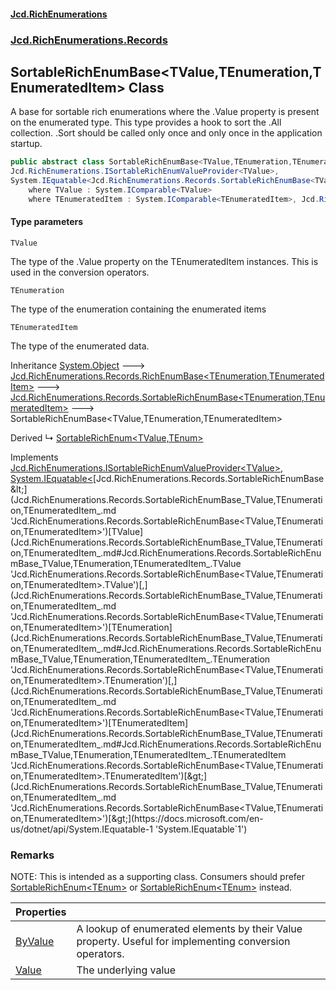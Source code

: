 #### [Jcd.RichEnumerations](index.md 'index')
### [Jcd.RichEnumerations.Records](Jcd.RichEnumerations.Records.md 'Jcd.RichEnumerations.Records')

## SortableRichEnumBase<TValue,TEnumeration,TEnumeratedItem> Class

A base for sortable rich enumerations where the .Value property is present on the enumerated type.
This type provides a hook to sort the .All collection. .Sort should be called only once and only once in the
application startup.

```csharp
public abstract class SortableRichEnumBase<TValue,TEnumeration,TEnumeratedItem> : Jcd.RichEnumerations.Records.SortableRichEnumBase<TEnumeration, TEnumeratedItem>,
Jcd.RichEnumerations.ISortableRichEnumValueProvider<TValue>,
System.IEquatable<Jcd.RichEnumerations.Records.SortableRichEnumBase<TValue, TEnumeration, TEnumeratedItem>>
    where TValue : System.IComparable<TValue>
    where TEnumeratedItem : System.IComparable<TEnumeratedItem>, Jcd.RichEnumerations.ISortableRichEnumValueProvider<TValue>
```
#### Type parameters

<a name='Jcd.RichEnumerations.Records.SortableRichEnumBase_TValue,TEnumeration,TEnumeratedItem_.TValue'></a>

`TValue`

The type of the .Value property on the TEnumeratedItem instances. This is used in the
conversion operators.

<a name='Jcd.RichEnumerations.Records.SortableRichEnumBase_TValue,TEnumeration,TEnumeratedItem_.TEnumeration'></a>

`TEnumeration`

The type of the enumeration containing the enumerated items

<a name='Jcd.RichEnumerations.Records.SortableRichEnumBase_TValue,TEnumeration,TEnumeratedItem_.TEnumeratedItem'></a>

`TEnumeratedItem`

The type of the enumerated data.

Inheritance [System.Object](https://docs.microsoft.com/en-us/dotnet/api/System.Object 'System.Object') &#129106; [Jcd.RichEnumerations.Records.RichEnumBase&lt;](Jcd.RichEnumerations.Records.RichEnumBase_TEnumeration,TEnumeratedItem_.md 'Jcd.RichEnumerations.Records.RichEnumBase<TEnumeration,TEnumeratedItem>')[TEnumeration](Jcd.RichEnumerations.Records.SortableRichEnumBase_TValue,TEnumeration,TEnumeratedItem_.md#Jcd.RichEnumerations.Records.SortableRichEnumBase_TValue,TEnumeration,TEnumeratedItem_.TEnumeration 'Jcd.RichEnumerations.Records.SortableRichEnumBase<TValue,TEnumeration,TEnumeratedItem>.TEnumeration')[,](Jcd.RichEnumerations.Records.RichEnumBase_TEnumeration,TEnumeratedItem_.md 'Jcd.RichEnumerations.Records.RichEnumBase<TEnumeration,TEnumeratedItem>')[TEnumeratedItem](Jcd.RichEnumerations.Records.SortableRichEnumBase_TValue,TEnumeration,TEnumeratedItem_.md#Jcd.RichEnumerations.Records.SortableRichEnumBase_TValue,TEnumeration,TEnumeratedItem_.TEnumeratedItem 'Jcd.RichEnumerations.Records.SortableRichEnumBase<TValue,TEnumeration,TEnumeratedItem>.TEnumeratedItem')[&gt;](Jcd.RichEnumerations.Records.RichEnumBase_TEnumeration,TEnumeratedItem_.md 'Jcd.RichEnumerations.Records.RichEnumBase<TEnumeration,TEnumeratedItem>') &#129106; [Jcd.RichEnumerations.Records.SortableRichEnumBase&lt;](Jcd.RichEnumerations.Records.SortableRichEnumBase_TEnumeration,TEnumeratedItem_.md 'Jcd.RichEnumerations.Records.SortableRichEnumBase<TEnumeration,TEnumeratedItem>')[TEnumeration](Jcd.RichEnumerations.Records.SortableRichEnumBase_TValue,TEnumeration,TEnumeratedItem_.md#Jcd.RichEnumerations.Records.SortableRichEnumBase_TValue,TEnumeration,TEnumeratedItem_.TEnumeration 'Jcd.RichEnumerations.Records.SortableRichEnumBase<TValue,TEnumeration,TEnumeratedItem>.TEnumeration')[,](Jcd.RichEnumerations.Records.SortableRichEnumBase_TEnumeration,TEnumeratedItem_.md 'Jcd.RichEnumerations.Records.SortableRichEnumBase<TEnumeration,TEnumeratedItem>')[TEnumeratedItem](Jcd.RichEnumerations.Records.SortableRichEnumBase_TValue,TEnumeration,TEnumeratedItem_.md#Jcd.RichEnumerations.Records.SortableRichEnumBase_TValue,TEnumeration,TEnumeratedItem_.TEnumeratedItem 'Jcd.RichEnumerations.Records.SortableRichEnumBase<TValue,TEnumeration,TEnumeratedItem>.TEnumeratedItem')[&gt;](Jcd.RichEnumerations.Records.SortableRichEnumBase_TEnumeration,TEnumeratedItem_.md 'Jcd.RichEnumerations.Records.SortableRichEnumBase<TEnumeration,TEnumeratedItem>') &#129106; SortableRichEnumBase<TValue,TEnumeration,TEnumeratedItem>

Derived
&#8627; [SortableRichEnum&lt;TValue,TEnum&gt;](Jcd.RichEnumerations.Records.SortableRichEnum_TValue,TEnum_.md 'Jcd.RichEnumerations.Records.SortableRichEnum<TValue,TEnum>')

Implements [Jcd.RichEnumerations.ISortableRichEnumValueProvider&lt;](Jcd.RichEnumerations.ISortableRichEnumValueProvider_TValue_.md 'Jcd.RichEnumerations.ISortableRichEnumValueProvider<TValue>')[TValue](Jcd.RichEnumerations.Records.SortableRichEnumBase_TValue,TEnumeration,TEnumeratedItem_.md#Jcd.RichEnumerations.Records.SortableRichEnumBase_TValue,TEnumeration,TEnumeratedItem_.TValue 'Jcd.RichEnumerations.Records.SortableRichEnumBase<TValue,TEnumeration,TEnumeratedItem>.TValue')[&gt;](Jcd.RichEnumerations.ISortableRichEnumValueProvider_TValue_.md 'Jcd.RichEnumerations.ISortableRichEnumValueProvider<TValue>'), [System.IEquatable&lt;](https://docs.microsoft.com/en-us/dotnet/api/System.IEquatable-1 'System.IEquatable`1')[Jcd.RichEnumerations.Records.SortableRichEnumBase&lt;](Jcd.RichEnumerations.Records.SortableRichEnumBase_TValue,TEnumeration,TEnumeratedItem_.md 'Jcd.RichEnumerations.Records.SortableRichEnumBase<TValue,TEnumeration,TEnumeratedItem>')[TValue](Jcd.RichEnumerations.Records.SortableRichEnumBase_TValue,TEnumeration,TEnumeratedItem_.md#Jcd.RichEnumerations.Records.SortableRichEnumBase_TValue,TEnumeration,TEnumeratedItem_.TValue 'Jcd.RichEnumerations.Records.SortableRichEnumBase<TValue,TEnumeration,TEnumeratedItem>.TValue')[,](Jcd.RichEnumerations.Records.SortableRichEnumBase_TValue,TEnumeration,TEnumeratedItem_.md 'Jcd.RichEnumerations.Records.SortableRichEnumBase<TValue,TEnumeration,TEnumeratedItem>')[TEnumeration](Jcd.RichEnumerations.Records.SortableRichEnumBase_TValue,TEnumeration,TEnumeratedItem_.md#Jcd.RichEnumerations.Records.SortableRichEnumBase_TValue,TEnumeration,TEnumeratedItem_.TEnumeration 'Jcd.RichEnumerations.Records.SortableRichEnumBase<TValue,TEnumeration,TEnumeratedItem>.TEnumeration')[,](Jcd.RichEnumerations.Records.SortableRichEnumBase_TValue,TEnumeration,TEnumeratedItem_.md 'Jcd.RichEnumerations.Records.SortableRichEnumBase<TValue,TEnumeration,TEnumeratedItem>')[TEnumeratedItem](Jcd.RichEnumerations.Records.SortableRichEnumBase_TValue,TEnumeration,TEnumeratedItem_.md#Jcd.RichEnumerations.Records.SortableRichEnumBase_TValue,TEnumeration,TEnumeratedItem_.TEnumeratedItem 'Jcd.RichEnumerations.Records.SortableRichEnumBase<TValue,TEnumeration,TEnumeratedItem>.TEnumeratedItem')[&gt;](Jcd.RichEnumerations.Records.SortableRichEnumBase_TValue,TEnumeration,TEnumeratedItem_.md 'Jcd.RichEnumerations.Records.SortableRichEnumBase<TValue,TEnumeration,TEnumeratedItem>')[&gt;](https://docs.microsoft.com/en-us/dotnet/api/System.IEquatable-1 'System.IEquatable`1')

### Remarks
NOTE: This is intended as a supporting class. Consumers should prefer [SortableRichEnum&lt;TEnum&gt;](Jcd.RichEnumerations.Records.SortableRichEnum_TEnum_.md 'Jcd.RichEnumerations.Records.SortableRichEnum<TEnum>') or
[SortableRichEnum&lt;TEnum&gt;](Jcd.RichEnumerations.Records.SortableRichEnum_TEnum_.md 'Jcd.RichEnumerations.Records.SortableRichEnum<TEnum>') instead.

| Properties | |
| :--- | :--- |
| [ByValue](Jcd.RichEnumerations.Records.SortableRichEnumBase_TValue,TEnumeration,TEnumeratedItem_.ByValue.md 'Jcd.RichEnumerations.Records.SortableRichEnumBase<TValue,TEnumeration,TEnumeratedItem>.ByValue') | A lookup of enumerated elements by their Value property. Useful for implementing conversion operators. |
| [Value](Jcd.RichEnumerations.Records.SortableRichEnumBase_TValue,TEnumeration,TEnumeratedItem_.Value.md 'Jcd.RichEnumerations.Records.SortableRichEnumBase<TValue,TEnumeration,TEnumeratedItem>.Value') | The underlying value |
